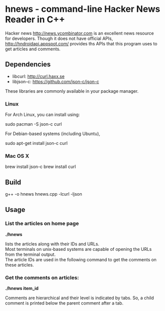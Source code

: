 # hnews - command-line Hacker News Reader in C++

Hacker news http://news.ycombinator.com is an excellent news resource for developers. 
Though it does not have official APIs, http://hndroidapi.appspot.com/ provides ths 
APIs that this program uses to get articles and comments.  


## Dependencies

* libcurl: http://curl.haxx.se
* libjson-c: https://github.com/json-c/json-c

These libraries are commonly available in your package manager.

### Linux

For Arch Linux, you can install using:

sudo pacman -S json-c curl

For Debian-based systems (including Ubuntu), 

sudo apt-get install json-c curl

### Mac OS X

brew install json-c
brew install curl


## Build
g++ -o hnews hnews.cpp -lcurl -ljson

## Usage

### List the articles on home page

**./hnews**  

lists the articles along with their IDs and URLs.  
Most terminals on unix-based systems are capable of opening the URLs from the terminal output.  
The article IDs are used in the following command to get the comments on these articles.  

### Get the comments on articles:  

**./hnews item_id**  

Comments are hierarchical and their level is indicated by tabs. So, a child comment is printed below the parent comment after a tab.

